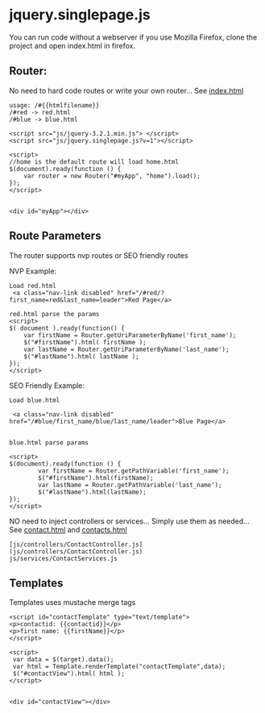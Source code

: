 # jquery.singlepage.js

You can run code without a webserver if you use Mozilla Firefox, clone the project and open index.html in firefox.

## Router:
No need to hard code routes or write your own router...  See [index.html](index.html)

```
usage: /#{{htmlfilename}}
/#red -> red.html
/#blue -> blue.html
```

```
<script src="js/jquery-3.2.1.min.js"> </script>
<script src="js/jquery.singlepage.js?v=1"></script>

<script>
//home is the default route will load home.html 
$(document).ready(function () {
	var router = new Router("#myApp", "home").load();
});
</script>

        
<div id="myApp"></div>
```

## Route Parameters
The router supports nvp routes or SEO friendly routes 

NVP Example: 

```
Load red.html 
 <a class="nav-link disabled" href="/#red/?first_name=red&last_name=leader">Red Page</a>

red.html parse the params
<script>
$( document ).ready(function() {
	var firstName = Router.getUriParameterByName('first_name');
	$("#firstName").html( firstName );
	var lastName = Router.getUriParameterByName('last_name'); 
	$("#lastName").html( lastName );
});
</script>
```

SEO Friendly Example:

```
Load blue.html

 <a class="nav-link disabled" href="/#blue/first_name/blue/last_name/leader">Blue Page</a>


blue.html parse params

<script>
$(document).ready(function () {
        var firstName = Router.getPathVariable('first_name');
        $("#firstName").html(firstName);
        var lastName = Router.getPathVariable('last_name');
        $("#lastName").html(lastName);
});
</script>
```

NO need to inject controllers or services... Simply use them as needed...
See [contact.html](contact.html) and [contacts.html](contacts.html) 

```
[js/controllers/ContactController.js](js/controllers/ContactController.js) 
js/services/ContactServices.js
```


## Templates
Templates uses mustache merge tags 

```
<script id="contactTemplate" type="text/template">
<p>contactid: {{contactid}}</p>
<p>first name: {{firstName}}</p>
</script>

<script>
 var data = $(target).data();
 var html = Template.renderTemplate("contactTemplate",data);
 $("#contactView").html( html );
</script>


<div id="contactView"></div>


```

